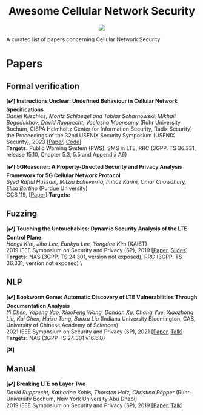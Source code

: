 <div align="center">
    <h1>Awesome Cellular Network Security</h1>
    <a href="https://awesome.re"><img src="https://awesome.re/badge.svg"/></a>
</div>

A curated list of papers concerning Cellular Network Security

# Papers

## Formal verification
**[✔️] Instructions Unclear: Undefined Behaviour in Cellular Network Specifications**  \
*Daniel Klischies; Moritz Schloegel and Tobias Scharnowski; Mikhail Bogodukhov; David Rupprecht; Veelasha Moonsamy* (Ruhr University Bochum, CISPA Helmholtz Center for Information Security, Radix Security) \
the Proceedings of the 32nd USENIX Security Symposium (USENIX Security), 2023 [[Paper](https://www.usenix.org/system/files/usenixsecurity23-klischies.pdf), [Code](https://zenodo.org/records/8013704)] \
**Targets:** Public Warning System (PWS), SMS in LTE, RRC (3GPP. TS 36.331, release 15.10, Chapter 5.3, 5.5 and Appendix A6) 


**[✔️] 5GReasoner: A Property-Directed Security and Privacy Analysis Framework for 5G Cellular Network Protocol** \
*Syed Rafiul Hussain, Mitziu Echeverria, Imtiaz Karim, Omar Chowdhury, Elisa Bertino* (Purdue University) \
CCS ’19, [[Paper](https://dl.acm.org/doi/10.1145/3319535.3354263)]
**Targets:**

## Fuzzing
**[✔️] Touching the Untouchables: Dynamic Security Analysis of the LTE Control Plane**  \
*Hongil Kim, Jiho Lee, Eunkyu Lee, Yongdae Kim* (KAIST) \
2019 IEEE Symposium on Security and Privacy (SP), 2019 [[Paper](https://www.computer.org/csdl/proceedings-article/sp/2019/666000b153), [Slides](https://www.ieee-security.org/TC/SP2019/SP19-Slides-pdfs/Hongil_Kim_13_-_Touching_the_Untouchables.pdf)] \
**Targets:** NAS (3GPP. TS 24.301, version not exposed), RRC (3GPP. TS 36.331, version not exposed) \


## NLP
**[✔️] Bookworm Game: Automatic Discovery of LTE Vulnerabilities Through Documentation Analysis** \
*Yi Chen, Yepeng Yao, XiaoFeng Wang, Dandan Xu, Chang Yue, Xiaozhong Liu, Kai Chen, Haixu Tang, Baoxu Liu* (Indiana University Bloomington, CAS, University of Chinese Academy of Sciences) \
2021 IEEE Symposium on Security and Privacy (SP), 2021 [[Paper](https://ieeexplore.ieee.org/abstract/document/9519388), [Talk](https://www.youtube.com/watch?v=MjYO7TlCYiY)] \
**Targets:** NAS (3GPP TS 24.301 v16.6.0)

**[❌]**


## Manual
**[✔️] Breaking LTE on Layer Two** \
*David Rupprecht, Katharina Kohls, Thorsten Holz, Christina Pöpper* (Ruhr-University Bochum, New York University Abu Dhabi) \
2019 IEEE Symposium on Security and Privacy (SP), 2019 [[Paper](https://ieeexplore.ieee.org/document/8835335), [Talk](https://www.youtube.com/watch?v=BOueu-wMOLw)]